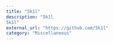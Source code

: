 ```yaml
---
title: "5k1l"
description: "5k1l
5k1l"
external_url: "https://github.com/5k1l"
category: "Miscellaneous"
---
```

